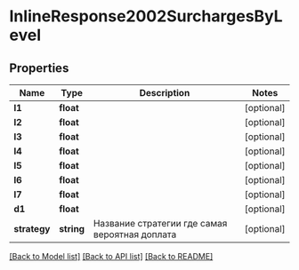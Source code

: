 # InlineResponse2002SurchargesByLevel

## Properties
Name | Type | Description | Notes
------------ | ------------- | ------------- | -------------
**l1** | **float** |  | [optional] 
**l2** | **float** |  | [optional] 
**l3** | **float** |  | [optional] 
**l4** | **float** |  | [optional] 
**l5** | **float** |  | [optional] 
**l6** | **float** |  | [optional] 
**l7** | **float** |  | [optional] 
**d1** | **float** |  | [optional] 
**strategy** | **string** | Название стратегии где самая вероятная доплата | [optional] 

[[Back to Model list]](../../README.md#documentation-for-models) [[Back to API list]](../../README.md#documentation-for-api-endpoints) [[Back to README]](../../README.md)

